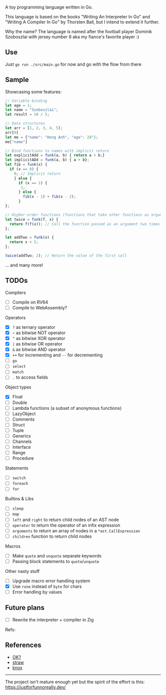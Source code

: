 A toy programming language written in Go.

This language is based on the books "Writing An Interpreter In Go" and "Writing A Compiler In Go" by Thorsten Ball, but I intend to extend it further.

Why the name? The language is named after the football player Dominik Szoboszlai with jersey number 8 aka my fiance's favorite player :)

## Use

Just `go run ./src/main.go` for now and go with the flow from there

## Sample

Showcasing some features:

```js
// Variable binding
let age = 1;
let name = "Szoboszlai";
let result = 10 / 5;

// Data structures
let arr = [1, 2, 3, 4, 5];
arr[0]
let me = {"name": "Hong Anh", "age": 28"};
me["name"]

// Bind functions to names with implicit return
let explicitAdd = funk(a, b) { return a + b;}
let implicitADd = funk(a, b) { a + b};
let fib = funk(x) {
  if (x == 0) {
    0; // Implicit return
    } else {
      if (x == 1) {
       1;
      } else {
        fib(x - 1) + fib(x - 2);
      }
};

// Higher-order functions (functions that take other functions as arguments)
let twice = funk(f, x) {
  return f(f(x)); // Call the function passed as an argument two times
};

let addTwo = funk(x) {
  return x + 2;
};

twice(addTwo; 2); // Return the value of the first call
```

... and many more!

## TODOs

Compilers

- [ ] Compile on RV64
- [ ] Compile to WebAssembly?

Operators

- [x] `?` as ternary operator
- [x] `~` as bitwise NOT operator
- [x] `^` as bitwise XOR operator
- [x] `|` as bitwise OR operator
- [x] `&` as bitwise AND operator
- [x] `++` for incrementing and `--` for decrementing
- [ ] `go`
- [ ] `select`
- [ ] `match`
- [ ] `.` to access fields

Object types

- [x] Float
- [ ] Double
- [ ] Lambda functions (a subset of anonymous functions)
- [ ] LazyObject
- [ ] Comments
- [ ] Struct
- [ ] Tuple
- [ ] Generics
- [ ] Channels
- [ ] Interface
- [ ] Range
- [ ] Procedure

Statements

- [ ] `switch`
- [ ] `foreach`
- [ ] `for`

Builtins & Libs

- [ ] `sleep`
- [ ] `map`
- [ ] `left` and `right` to return child nodes of an AST node
- [ ] `operator` to return the operator of an infix expression
- [ ] `arguments` to return an array of nodes in a `*ast.CallExpression`
- [ ] `children` function to return child nodes

Macros

- [ ] Make `quote` and `unquote` separate keywords
- [ ] Passing block statements to `quote`/`unquote`

Other nasty stuff

- [ ] Upgrade macro error handling system
- [x] Use `rune` instead of `byte` for chars
- [ ] Error handling by values

## Future plans

- [ ] Rewrite the interpreter + compiler in Zig

Refs:

## References

- [OK?](https://github.com/jesseduffield/OK)
- [straw](https://github.com/yjp20/turtle/tree/master/straw)
- [knox](https://github.com/AZHenley/knox)

---

The project isn't mature enough yet but the spirit of the effort is this: https://justforfunnoreally.dev/
